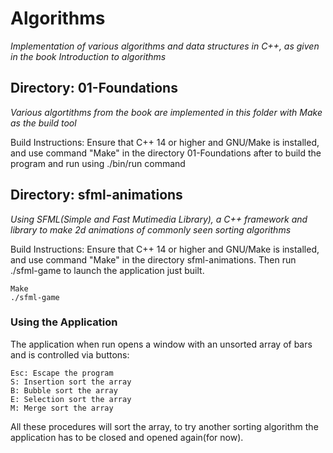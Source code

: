 # Algorithms

*Implementation of various algorithms and data structures in C++, as given in the book Introduction to algorithms*

## Directory: 01-Foundations

*Various algortithms from the book are implemented in this folder with Make as the build tool*

Build Instructions: Ensure that C++ 14 or higher and GNU/Make is installed, and use command "Make" in the directory 01-Foundations after to build the program and run using ./bin/run command

## Directory: sfml-animations

*Using SFML(Simple and Fast Mutimedia Library), a C++ framework and library to make 2d animations of commonly seen sorting algorithms*

Build Instructions: Ensure that C++ 14 or higher and GNU/Make is installed, and use command "Make" in the directory sfml-animations. Then run ./sfml-game to launch the application just built.

    Make
    ./sfml-game

### Using the Application

The application when run opens a window with an unsorted array of bars and is controlled via buttons:

    Esc: Escape the program
    S: Insertion sort the array
    B: Bubble sort the array
    E: Selection sort the array
    M: Merge sort the array

All these procedures will sort the array, to try another sorting algorithm the application has to be closed and opened again(for now).
